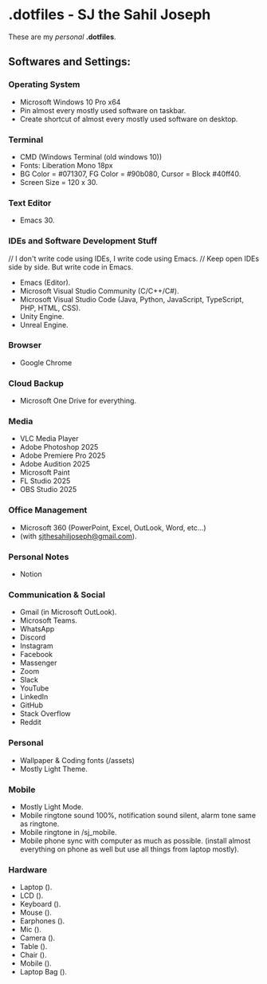 
# .dotfiles - SJ the Sahil Joseph
These are my *personal* __.dotfiles__.

## Softwares and Settings:

### Operating System
- Microsoft Windows 10 Pro x64
- Pin almost every mostly used software on taskbar.
- Create shortcut of almost every mostly used software on desktop.
    
### Terminal
- CMD (Windows Terminal (old windows 10))
- Fonts: Liberation Mono 18px
- BG Color = #071307, FG Color = #90b080, Cursor = Block #40ff40.
- Screen Size = 120 x 30.

### Text Editor
- Emacs 30.
    
### IDEs and Software Development Stuff
// I don't write code using IDEs, I write code using Emacs.
// Keep open IDEs side by side. But write code in Emacs.
- Emacs (Editor).
- Microsoft Visual Studio Community (C/C++/C#).
- Microsoft Visual Studio Code (Java, Python, JavaScript, TypeScript, PHP, HTML, CSS).
- Unity Engine.
- Unreal Engine.

### Browser
- Google Chrome

### Cloud Backup
- Microsoft One Drive for everything.

### Media
- VLC Media Player
- Adobe Photoshop 2025
- Adobe Premiere Pro 2025
- Adobe Audition 2025
- Microsoft Paint
- FL Studio 2025
- OBS Studio 2025

### Office Management
- Microsoft 360 (PowerPoint, Excel, OutLook, Word, etc...)
- (with sjthesahiljoseph@gmail.com).

### Personal Notes
- Notion

### Communication & Social
- Gmail (in Microsoft OutLook).
- Microsoft Teams.
- WhatsApp
- Discord
- Instagram
- Facebook
- Massenger
- Zoom
- Slack
- YouTube
- LinkedIn
- GitHub
- Stack Overflow
- Reddit

### Personal
- Wallpaper & Coding fonts (/assets)
- Mostly Light Theme.

### Mobile
- Mostly Light Mode.
- Mobile ringtone sound 100%, notification sound silent, alarm tone same as ringtone.
- Mobile ringtone in /sj_mobile.
- Mobile phone sync with computer as much as possible. (install almost everything on phone as well but use all things from laptop mostly).

### Hardware
- Laptop ().
- LCD ().
- Keyboard ().
- Mouse ().
- Earphones ().
- Mic ().
- Camera ().
- Table ().
- Chair ().
- Mobile ().
- Laptop Bag ().



